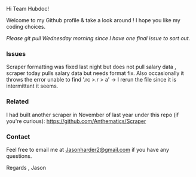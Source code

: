 Hi Team Hubdoc!

Welcome to my Github profile & take a look around ! I hope you like my coding choices.

*Please git pull Wednesday morning since I have one final issue to sort out.*

<h3> Issues </h3>

Scraper formatting was fixed last night but does not pull salary data , scraper today pulls salary data but needs format fix.
Also occasionally it throws the error unable to find '.rc >.r > a' -> I rerun the file since it is intermittant it seems.


<h3>Related </h3>

I had built another scraper in November of last year under this repo (if you're curious): https://github.com/Anthematics/Scraper

<h3>Contact </h3>

Feel free to email me at Jasonharder2@gmail.com if you have any questions.

Regards , Jason
